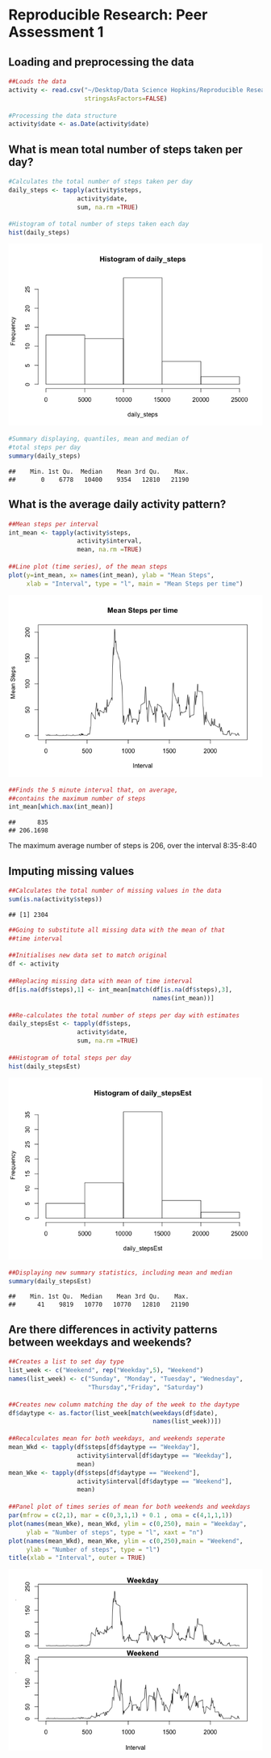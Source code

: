 # Reproducible Research: Peer Assessment 1


## Loading and preprocessing the data


```r
##Loads the data
activity <- read.csv("~/Desktop/Data Science Hopkins/Reproducible Research/RepData_PeerAssessment1/activity.csv", 
                     stringsAsFactors=FALSE)

#Processing the data structure
activity$date <- as.Date(activity$date)
```

## What is mean total number of steps taken per day?


```r
#Calculates the total number of steps taken per day
daily_steps <- tapply(activity$steps, 
                   activity$date, 
                   sum, na.rm =TRUE)

#Histogram of total number of steps taken each day
hist(daily_steps)
```

![](PA1_template_files/figure-html/mean_steps-1.png)<!-- -->

```r
#Summary displaying, quantiles, mean and median of 
#total steps per day
summary(daily_steps)
```

```
##    Min. 1st Qu.  Median    Mean 3rd Qu.    Max. 
##       0    6778   10400    9354   12810   21190
```

## What is the average daily activity pattern?

```r
##Mean steps per interval
int_mean <- tapply(activity$steps, 
                   activity$interval, 
                   mean, na.rm =TRUE)

##Line plot (time series), of the mean steps
plot(y=int_mean, x= names(int_mean), ylab = "Mean Steps", 
     xlab = "Interval", type = "l", main = "Mean Steps per time")
```

![](PA1_template_files/figure-html/dailyact-1.png)<!-- -->

```r
##Finds the 5 minute interval that, on average, 
##contains the maximum number of steps
int_mean[which.max(int_mean)]
```

```
##      835 
## 206.1698
```
The maximum average number of steps is 206, over the interval 8:35-8:40

## Imputing missing values


```r
##Calculates the total number of missing values in the data
sum(is.na(activity$steps))
```

```
## [1] 2304
```

```r
##Going to substitute all missing data with the mean of that
##time interval

##Initialises new data set to match original
df <- activity

##Replacing missing data with mean of time interval
df[is.na(df$steps),1] <- int_mean[match(df[is.na(df$steps),3],
                                        names(int_mean))]

##Re-calculates the total number of steps per day with estimates
daily_stepsEst <- tapply(df$steps, 
                   activity$date, 
                   sum, na.rm =TRUE)

##Histogram of total steps per day
hist(daily_stepsEst)
```

![](PA1_template_files/figure-html/imputna-1.png)<!-- -->

```r
##Displaying new summary statistics, including mean and median
summary(daily_stepsEst)
```

```
##    Min. 1st Qu.  Median    Mean 3rd Qu.    Max. 
##      41    9819   10770   10770   12810   21190
```



## Are there differences in activity patterns between weekdays and weekends?



```r
##Creates a list to set day type
list_week <- c("Weekend", rep("Weekday",5), "Weekend")
names(list_week) <- c("Sunday", "Monday", "Tuesday", "Wednesday",
                      "Thursday","Friday", "Saturday")

##Creates new column matching the day of the week to the daytype
df$daytype <- as.factor(list_week[match(weekdays(df$date),
                                        names(list_week))])

##Recalculates mean for both weekdays, and weekends seperate
mean_Wkd <- tapply(df$steps[df$daytype == "Weekday"], 
                   activity$interval[df$daytype == "Weekday"],
                   mean)
mean_Wke <- tapply(df$steps[df$daytype == "Weekend"], 
                   activity$interval[df$daytype == "Weekend"],
                   mean)

##Panel plot of times series of mean for both weekends and weekdays
par(mfrow = c(2,1), mar = c(0,3,1,1) + 0.1 , oma = c(4,1,1,1))
plot(names(mean_Wke), mean_Wkd, ylim = c(0,250), main = "Weekday",
     ylab = "Number of steps", type = "l", xaxt = "n")
plot(names(mean_Wkd), mean_Wke, ylim = c(0,250),main = "Weekend", 
     ylab = "Number of steps", type = "l")
title(xlab = "Interval", outer = TRUE)
```

![](PA1_template_files/figure-html/weekdiff-1.png)<!-- -->

